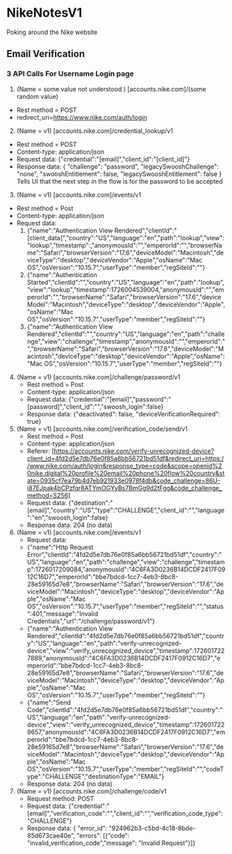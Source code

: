 # NikeNotesV1
Poking around the Nike website 

## Email Verification

### 3 API Calls For Username Login page

1. (Name = some value not understood ) [accounts.nike.com]/(some random value)
* Rest method = POST 
* redirect_uri=https://www.nike.com/auth/login
2. (Name = v1) [accounts.nike.com]/credential_lookup/v1
  * Rest method = POST
  * Content-type: application/json
  * Request data: {"credential":"[email]","client_id":"[client_id]"}
  * Response data: {
    "challenge": "password",
    "legacySwooshChallenge": "none",
    "swooshEntitlement": false,
    "legacySwooshEntitlement": false
}
    Tells UI that the next step in the flow is for the password to be accepted 
3. (Name = v1) [accounts.nike.com]/events/v1
  * Rest method = Post
  * Content-type: application/json
  * Request data:
     1. {"name":"Authentication View Rendered","clientId":"[client_data]","country":"US","language":"en","path":"lookup","view":"lookup","timestamp":,"anonymousId":"","emperorId":"","browserName":"Safari","browserVersion":"17.6","deviceModel":"Macintosh","deviceType":"desktop","deviceVendor":"Apple","osName":"Mac OS","osVersion":"10.15.7","userType":"member","regSiteId":""}
     2. {"name":"Authentication Started","clientId":"","country":"US","language":"en","path":"lookup","view":"lookup","timestamp":1726004539004,"anonymousId":"","emperorId":"","browserName":"Safari","browserVersion":"17.6","deviceModel":"Macintosh","deviceType":"desktop","deviceVendor":"Apple","osName":"Mac OS","osVersion":"10.15.7","userType":"member","regSiteId":""}
     3. {"name":"Authentication View Rendered","clientId":"","country":"US","language":"en","path":"challenge","view":"challenge","timestamp","anonymousId":"","emperorId":"","browserName":"Safari","browserVersion":"17.6","deviceModel":"Macintosh","deviceType":"desktop","deviceVendor":"Apple","osName":"Mac OS","osVersion":"10.15.7","userType":"member","regSiteId":""}

4. (Name = v1) [accounts.nike.com]/challenge/password/v1
   * Rest method = Post
   * Content-type: application/json
   * Request data:   {"credential":"[email]","password":"[password]","client_id":"","swoosh_login":false}
   * Response data:  {"deactivated": false, "deviceVerificationRequired": true}
5. (Name = v1) [accounts.nike.com]/verification_code/send/v1
   * Rest method = Post
   * Content-type: application/json
   * Referer: [https://accounts.nike.com/verify-unrecognized-device?client_id=4fd2d5e7db76e0f85a6bb56721bd51df&redirect_uri=https://www.nike.com/auth/login&response_type=code&scope=openid%20nike.digital%20profile%20email%20phone%20flow%20country&state=0935cf7ea79b4d7eb921933e0978f4db&code_challenge=86U-i87EJpak4bCPzfqr8ATYmOGYyBs7BmGg9d2tFgg&code_challenge_method=S256]
   * Request data: {"destination":"[email]","country":"US","type":"CHALLENGE","client_id":"","language":"en","swoosh_login":false}
   * Response data: 204 (no data)
6. (Name = v1) [accounts.nike.com]/events/v1
   * Request data:
   * {"name":"Http Request Error","clientId":"4fd2d5e7db76e0f85a6bb56721bd51df","country":"US","language":"en","path":"challenge","view":"challenge","timestamp":1726017209084,"anonymousId":"4C6FA3D0236B14DCDF2417F0912C16D7","emperorId":"bbe7bdcd-1cc7-4eb3-8bc8-28e59165d7e8","browserName":"Safari","browserVersion":"17.6","deviceModel":"Macintosh","deviceType":"desktop","deviceVendor":"Apple","osName":"Mac OS","osVersion":"10.15.7","userType":"member","regSiteId":"","status":401,"message":"Invalid Credentials","url":"/challenge/password/v1"}
   * {"name":"Authentication View Rendered","clientId":"4fd2d5e7db76e0f85a6bb56721bd51df","country":"US","language":"en","path":"verify-unrecognized-device","view":"verify_unrecognized_device","timestamp":1726017227889,"anonymousId":"4C6FA3D0236B14DCDF2417F0912C16D7","emperorId":"bbe7bdcd-1cc7-4eb3-8bc8-28e59165d7e8","browserName":"Safari","browserVersion":"17.6","deviceModel":"Macintosh","deviceType":"desktop","deviceVendor":"Apple","osName":"Mac OS","osVersion":"10.15.7","userType":"member","regSiteId":""}
   * {"name":"Send Code","clientId":"4fd2d5e7db76e0f85a6bb56721bd51df","country":"US","language":"en","path":"verify-unrecognized-device","view":"verify_unrecognized_device","timestamp":1726017229657,"anonymousId":"4C6FA3D0236B14DCDF2417F0912C16D7","emperorId":"bbe7bdcd-1cc7-4eb3-8bc8-28e59165d7e8","browserName":"Safari","browserVersion":"17.6","deviceModel":"Macintosh","deviceType":"desktop","deviceVendor":"Apple","osName":"Mac OS","osVersion":"10.15.7","userType":"member","regSiteId":"","codeType":"CHALLENGE","destinationType":"EMAIL"}
   * Response data: 204 (no data)
7. (Name = v1) [accounts.nike.com]/challenge/code/v1
   * Request method:  POST
   * Request data: {"credential":"[email]","verification_code":"","client_id":"","verification_code_type":"CHALLENGE"}
   * Response data: {
    "error_id": "924962b3-c5bd-4c18-8bde-85d673cae40e",
    "errors": [{"code": "invalid_verification_code","message": "Invalid Request"}]}
